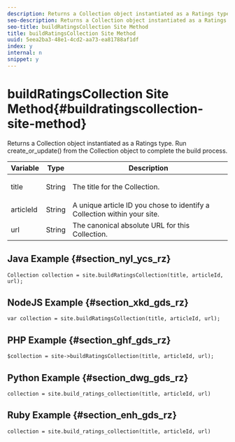 ```yaml
---
description: Returns a Collection object instantiated as a Ratings type. Run create_or_update() from the Collection object to complete the build process.
seo-description: Returns a Collection object instantiated as a Ratings type. Run create_or_update() from the Collection object to complete the build process.
seo-title: buildRatingsCollection Site Method
title: buildRatingsCollection Site Method
uuid: 5eea2ba3-48e1-4cd2-aa73-ea81788af1df
index: y
internal: n
snippet: y
---
```


# buildRatingsCollection Site Method{#buildratingscollection-site-method}

Returns a Collection object instantiated as a Ratings type. Run create_or_update() from the Collection object to complete the build process.

<table id="properties_gq4_jyf_5y" class="simpletable properties" cellpadding="4" cellspacing="0"> 
 <thead class="prophead sthead"> 
  <th class="proptypehd"> Variable </th> 
  <th class="propvaluehd"> Type </th> 
  <th class="propdeschd"> Description </th> 
 </thead> 
 <tr class="property strow"> 
  <td class="proptype stentry"> <span class="varname"> title </span> </td> 
  <td class="propvalue stentry"> String </td> 
  <td class="propdesc stentry"> <p>The title for the Collection.</p> </td> 
 </tr> 
 <tr class="property strow"> 
  <td class="proptype stentry"> <span class="varname"> articleId </span> </td> 
  <td class="propvalue stentry"> String </td> 
  <td class="propdesc stentry"> A unique article ID you chose to identify a Collection within your site. </td> 
 </tr> 
 <tr class="property strow"> 
  <td class="proptype stentry"> <span class="varname"> url </span> </td> 
  <td class="propvalue stentry"> String </td> 
  <td class="propdesc stentry"> The canonical absolute URL for this Collection. </td> 
 </tr> 
</table>

## Java Example {#section_nyl_ycs_rz}

```
Collection collection = site.buildRatingsCollection(title, articleId, url); 

```

## NodeJS Example {#section_xkd_gds_rz}

```
var collection = site.buildRatingsCollection(title, articleId, url); 

```

## PHP Example {#section_ghf_gds_rz}

```
$collection = site->buildRatingsCollection(title, articleId, url); 

```

## Python Example {#section_dwg_gds_rz}

```
collection = site.build_ratings_collection(title, articleId, url) 

```

## Ruby Example {#section_enh_gds_rz}

```
collection = site.build_ratings_collection(title, articleId, url) 

```

